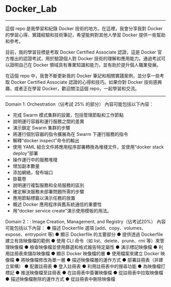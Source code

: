 # Docker_Lab

***
這個 repo 是我學習和紀錄 Docker 技術的地方。在這裡，我會分享我對 Docker 的學習心得、實踐經驗和技術筆記，希望能夠對其他人學習 Docker 提供一些幫助和參考。

目前，我的學習目標是考取 Docker Certified Associate 認證，這是 Docker 官方推出的認證考試，用於驗證個人對 Docker 技術的理解和應用能力。通過考試可以證明自己在 Docker 領域具有專業知識和能力，並有助於提升個人職業發展。

在這個 repo 中，我會不斷更新我的 Docker 筆記和相關實踐案例，並分享一些考取 Docker Certified Associate 認證的心得和技巧。如果你對 Docker 技術感興趣，或者正在學習 Docker，歡迎關注這個 repo，一起學習和交流。
***

Domain 1: Orchestration（佔考試 25% 的部分）
內容可能包括以下內容：
* 完成 Swarm 模式集群的設置，包括管理節點和工作節點
* 說明運行容器和運行服務之間的差異
* 演示鎖定 Swarm 集群的步驟
* 將運行個別容器的指令擴展為在 Swarm 下運行服務的指令
* 解釋“docker inspect”命令的輸出
* 使用 YAML 組合文件將應用程序部署轉換為堆棧文件，並使用“docker stack deploy”部署
* 操作運行中的服務堆棧
* 增加副本數量
* 添加網絡，發布端口
* 掛載卷
* 說明運行複製服務和全局服務的區別
* 確定解決服務未部署問題所需的步驟
* 應用節點標籤以演示任務的放置
* 概述 Docker 應用程序與舊系統通信的重要性
* 用“docker service create”演示使用模板的用法。

Domain 2：: Image Creation, Management, and Registry（佔考試20%）
內容可能包括以下內容：
● 描述 Dockerfile 選項 [add、copy、volumes、expose、entrypoint 等)
● 顯示 Dockerfile 的主要部分
● 提供透過 Dockerfile 建立有效映像檔的範例
● 使用 CLI 命令（如 list、delete、prune、rmi 等）來管理映像檔
● 檢查映像檔並使用篩選和格式報告特定屬性
● 演示標記映像檔
● 利用註冊表來儲存映像檔
● 顯示 Docker 映像檔的層
● 使用檔案來建立 Docker 映像檔
● 將映像檔修改為單一層
● 描述映像檔層的運作方式
● 部署註冊表（非建立架構）
● 配置註冊表
● 登入註冊表
● 利用註冊表中的搜尋功能
● 為映像檔打標記
● 推送映像檔至註冊表
● 在註冊表中簽署映像檔
● 從註冊表中拉取映像檔
● 描述映像檔刪除的運作方式
● 從註冊表中刪除映像檔